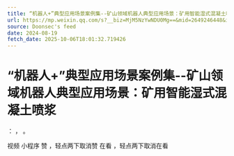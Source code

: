 ```yaml
---
title: “机器人+”典型应用场景案例集--矿山领域机器人典型应用场景：矿用智能湿式混凝土喷浆
url: https://mp.weixin.qq.com/s?__biz=MjM5NzYwNDU0Mg==&mid=2649246448&idx=1&sn=adc1f874e64666d303d5ef57ef285565
source: Doonsec's feed
date: 2024-08-19
fetch_date: 2025-10-06T18:01:32.719426
---
```


# “机器人+”典型应用场景案例集--矿山领域机器人典型应用场景：矿用智能湿式混凝土喷浆

：
，
。

视频
小程序
赞
，轻点两下取消赞
在看
，轻点两下取消在看